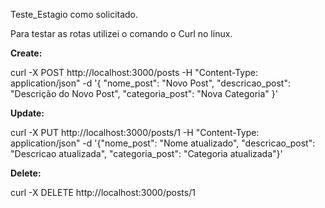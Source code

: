 Teste_Estagio como solicitado.

Para testar as rotas utilizei o comando o Curl no linux.

__Create:__

curl -X POST http://localhost:3000/posts -H "Content-Type: application/json" -d '{
  "nome_post": "Novo Post",
  "descricao_post": "Descrição do Novo Post",
  "categoria_post": "Nova Categoria"
}'

__Update:__

curl -X PUT http://localhost:3000/posts/1 -H "Content-Type: application/json" -d '{"nome_post": "Nome atualizado",
"descricao_post": "Descricao atualizada",
"categoria_post": "Categoria atualizada"}'

__Delete:__

curl -X DELETE http://localhost:3000/posts/1
